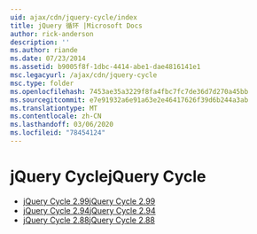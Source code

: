 ```yaml
---
uid: ajax/cdn/jquery-cycle/index
title: jQuery 循环 |Microsoft Docs
author: rick-anderson
description: ''
ms.author: riande
ms.date: 07/23/2014
ms.assetid: b9005f8f-1dbc-4414-abe1-dae4816141e1
msc.legacyurl: /ajax/cdn/jquery-cycle
msc.type: folder
ms.openlocfilehash: 7453ae35a3229f8fa4fbc7fc7de36d7d270a45bb
ms.sourcegitcommit: e7e91932a6e91a63e2e46417626f39d6b244a3ab
ms.translationtype: MT
ms.contentlocale: zh-CN
ms.lasthandoff: 03/06/2020
ms.locfileid: "78454124"
---
```

# <a name="jquery-cycle"></a><span data-ttu-id="88ddf-102">jQuery Cycle</span><span class="sxs-lookup"><span data-stu-id="88ddf-102">jQuery Cycle</span></span>

- [<span data-ttu-id="88ddf-103">jQuery Cycle 2.99</span><span class="sxs-lookup"><span data-stu-id="88ddf-103">jQuery Cycle 2.99</span></span>](cdnjquerycycle299.md)
- [<span data-ttu-id="88ddf-104">jQuery Cycle 2.94</span><span class="sxs-lookup"><span data-stu-id="88ddf-104">jQuery Cycle 2.94</span></span>](cdnjquerycycle294.md)
- [<span data-ttu-id="88ddf-105">jQuery Cycle 2.88</span><span class="sxs-lookup"><span data-stu-id="88ddf-105">jQuery Cycle 2.88</span></span>](cdnjquerycycle288.md)
